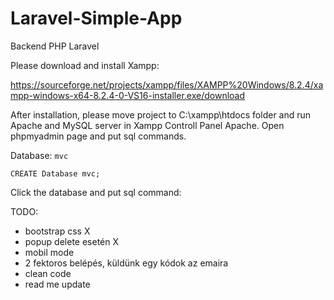 # Laravel-Simple-App
Backend PHP Laravel

Please download and install Xampp:

https://sourceforge.net/projects/xampp/files/XAMPP%20Windows/8.2.4/xampp-windows-x64-8.2.4-0-VS16-installer.exe/download

After installation, please move project to C:\xampp\htdocs folder and run Apache and MySQL server in Xampp Controll Panel Apache. Open phpmyadmin page and put sql commands.

Database: `mvc`

```CREATE Database mvc;```

Click the database and put sql command:

TODO:
- bootstrap css X
- popup delete esetén X
- mobil mode
- 2 fektoros belépés, küldünk egy kódok az emaira
- clean code
- read me update

